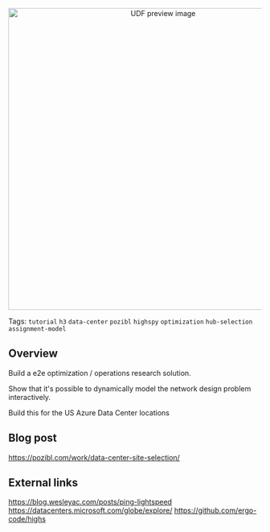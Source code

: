 <!--fused:preview-->
<p align="center"><img src="https://fused-asset.s3.amazonaws.com/misc/data-centers.png" width="600" alt="UDF preview image"></p>

<!--fused:tags-->
Tags: `tutorial` `h3` `data-center` `pozibl` `highspy` `optimization` `hub-selection` `assignment-model`

<!--fused:readme-->
## Overview

Build a e2e optimization / operations research solution.

Show that it's possible to dynamically model the network design problem interactively.

Build this for the US Azure Data Center locations

## Blog post

https://pozibl.com/work/data-center-site-selection/

## External links

https://blog.wesleyac.com/posts/ping-lightspeed
https://datacenters.microsoft.com/globe/explore/
https://github.com/ergo-code/highs

